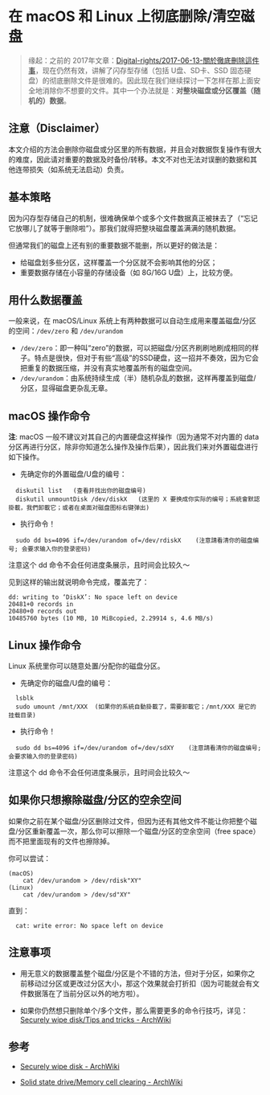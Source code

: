 ---
---

# 在 macOS 和 Linux 上彻底删除/清空磁盘

> 缘起：之前的 2017年文章：[Digital-rights/2017-06-13-關於徹底刪除這件事](https://github.com/mdrights/Digital-rights/blob/master/W%E7%89%A9%E7%90%86%E5%AE%89%E5%85%A8/2017-06-13-%E9%97%9C%E6%96%BC%E5%BE%B9%E5%BA%95%E5%88%AA%E9%99%A4%E9%80%99%E4%BB%B6%E4%BA%8B.md)，现在仍然有效，讲解了闪存型存储（包括 U盘、SD卡、SSD 固态硬盘）的彻底删除文件是很难的。因此现在我们继续探讨一下怎样在那上面安全地消除你不想要的文件。其中一个办法就是：**对整块磁盘或分区覆盖（随机的）数据**。  

## 注意（Disclaimer）  

本文介绍的方法会删除你磁盘或分区里的所有数据，并且会对数据恢复操作有很大的难度，因此请对重要的数据及时备份/转移。本文不对也无法对误删的数据和其他连带损失（如系统无法启动）负责。  

## 基本策略

因为闪存型存储自己的机制，很难确保单个或多个文件数据真正被抹去了（“忘记它放哪儿了就等于删除啦”）。那我们就得把整块磁盘覆盖满满的随机数据。  

但通常我们的磁盘上还有别的重要数据不能删，所以更好的做法是：  

- 给磁盘划多些分区，这样覆盖一个分区就不会影响其他的分区；
- 重要数据存储在小容量的存储设备（如 8G/16G U盘）上，比较方便。


## 用什么数据覆盖

一般来说，在 macOS/Linux 系统上有两种数据可以自动生成用来覆盖磁盘/分区的空间：`/dev/zero` 和 `/dev/urandom`  

- `/dev/zero`：即一种叫“zero”的数据，可以把磁盘/分区齐刷刷地刷成相同的样子。特点是很快，但对于有些“高级”的SSD硬盘，这一招并不奏效，因为它会把重复的数据压缩，并没有真实地覆盖所有的磁盘空间。  
- `/dev/urandom`：由系统持续生成（半）随机杂乱的数据，这样再覆盖到磁盘/分区，显得磁盘更杂乱无章。  


## macOS 操作命令

**注**: macOS 一般不建议对其自己的内置硬盘这样操作（因为通常不对内置的 data 分区再进行分区，除非你知道怎么操作及操作后果），因此我们来对外置磁盘进行如下操作。  

- 先确定你的外置磁盘/U盘的编号：
```
  diskutil list   (查看并找出你的磁盘编号)   
  diskutil unmountDisk /dev/diskX   (这里的 X 要换成你实际的编号；系統會默認掛載，我們卸載它；或者在桌面对磁盘图标右键弹出)
```

- 执行命令！
```
  sudo dd bs=4096 if=/dev/urandom of=/dev/rdiskX    (注意請看清你的磁盘编号; 会要求输入你的登录密码)
```
  注意这个 dd 命令不会任何进度条展示，且时间会比较久～  

见到这样的输出就说明命令完成，覆盖完了：    
```
dd: writing to ‘DiskX’: No space left on device
20481+0 records in
20480+0 records out
10485760 bytes (10 MB, 10 MiBcopied, 2.29914 s, 4.6 MB/s)
```


## Linux 操作命令 

Linux 系统里你可以随意处置/分配你的磁盘分区。  

- 先确定你的磁盘/U盘的编号：
```
  lsblk
  sudo umount /mnt/XXX  (如果你的系統自動掛載了，需要卸載它；/mnt/XXX 是它的挂载目录)
```

- 执行命令！
```
  sudo dd bs=4096 if=/dev/urandom of=/dev/sdXY    (注意請看清你的磁盘编号; 会要求输入你的登录密码)
```
  注意这个 dd 命令不会任何进度条展示，且时间会比较久～  



## 如果你只想擦除磁盘/分区的空余空间

如果你之前在某个磁盘/分区删除过文件，但因为还有其他文件不能让你把整个磁盘/分区重新覆盖一次，那么你可以擦除一个磁盘/分区的空余空间（free space）而不把里面现有的文件也擦除掉。

你可以尝试：  
```
(macOS)
    cat /dev/urandom > /dev/rdisk"XY"
(Linux) 
    cat /dev/urandom > /dev/sd"XY"
```

直到：  
```
  cat: write error: No space left on device
```


## 注意事项

- 用无意义的数据覆盖整个磁盘/分区是个不错的方法，但对于分区，如果你之前移动过分区或更改过分区大小，那这个效果就会打折扣（因为可能就会有文件数据落在了当前分区以外的地方啦）。  

- 如果你仍然想只删除单个/多个文件，那么需要更多的命令行技巧，详见：[Securely wipe disk/Tips and tricks - ArchWiki](https://wiki.archlinux.org/title/Securely_wipe_disk/Tips_and_tricks#Wipe_a_single_file)


## 参考

- [Securely wipe disk - ArchWiki](https://wiki.archlinux.org/title/Securely_wipe_disk)

- [Solid state drive/Memory cell clearing - ArchWiki](https://wiki.archlinux.org/title/Solid_state_drive/Memory_cell_clearing)
